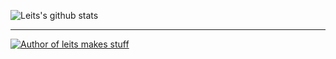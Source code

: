 ![Leits's github stats](https://github-readme-stats.vercel.app/api?username=leits&show_icons=true&count_private=true&include_all_commits=true&hide_border=true&hide_rank=true&custom_title=leits'+GitHub+Stats)

--------
[![Author of leits makes stuff](https://img.shields.io/badge/Newsletter-leits%20makes%20stuff-orange?style=for-the-badge)](https://leits.substack.com/?r=h8qz8&utm_campaign=pub&utm_medium=web&utm_source=github_profile)
